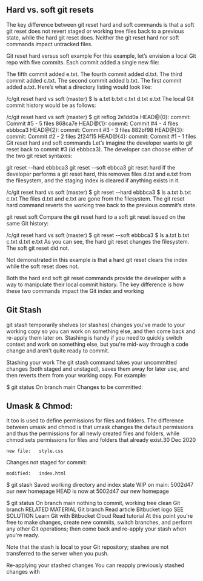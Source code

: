  ## Hard vs. soft git resets

The key difference between git reset hard and soft commands is that a soft git reset does not revert staged or working tree files back to a previous state, while the hard git reset does.
Neither the git reset hard nor soft commands impact untracked files.

Git reset hard versus soft example
For this example, let’s envision a local Git repo with five commits. Each commit added a single new file:

The fifth commit added e.txt.
The fourth commit added d.txt.
The third commit added c.txt.
The second commit added b.txt.
The first commit added a.txt.
Here’s what a directory listing would look like:

/c/git reset hard vs soft (master)
$ ls
a.txt  b.txt  c.txt  d.txt  e.txt
The local Git commit history would be as follows:

/c/git reset hard vs soft (master)
$ git reflog
2e1dd0a HEAD@{0}: commit: Commit #5 - 5 files
868ca7e HEAD@{1}: commit: Commit #4 - 4 files
ebbbca3 HEAD@{2}: commit: Commit #3 - 3 files
882bf98 HEAD@{3}: commit: Commit #2 - 2 files
2f24f15 HEAD@{4}: commit: Commit #1 - 1 files
Git reset hard and soft commands
Let’s imagine the developer wants to git reset back to commit #3 (id ebbbca3). The developer can choose either of the two git reset syntaxes:

git reset --hard ebbbca3
git reset --soft ebbca3
git reset hard
If the developer performs a git reset hard, this removes files d.txt and e.txt from the filesystem, and the staging index is cleared if anything exists in it.

/c/git reset hard vs soft (master)
$ git reset --hard ebbbca3
$ ls
a.txt b.txt c.txt
The files d.txt and e.txt are gone from the filesystem. The git reset hard command reverts the working tree back to the previous commit’s state.

git reset soft
Compare the git reset hard to a soft git reset issued on the same Git history:

/c/git reset hard vs soft (master)
$ git reset --soft ebbbca3
$ ls
a.txt b.txt c.txt d.txt e.txt
As you can see, the hard git reset changes the filesystem. The soft git reset did not.

Not demonstrated in this example is that a hard git reset clears the index while the soft reset does not.

Both the hard and soft git reset commands provide the developer with a way to manipulate their local commit history. The key difference is how these two commands impact the Git index and working 

## Git Stash

git stash temporarily shelves (or stashes) changes you've made to your working copy so you can work on something else, and then come back and re-apply them later on. Stashing is handy if you need to quickly switch context and work on something else, but you're mid-way through a code change and aren't quite ready to commit.

Stashing your work
The git stash command takes your uncommitted changes (both staged and unstaged), saves them away for later use, and then reverts them from your working copy. For example:

$ git status
On branch main
Changes to be committed:

## Umask & Chmod:

It too is used to define permissions for files and folders. The difference between umask and chmod is that umask changes the default permissions and thus the permissions for all newly created files and folders, while chmod sets permissions for files and folders that already exist.30 Dec 2020


    new file:   style.css

Changes not staged for commit:

    modified:   index.html

$ git stash
Saved working directory and index state WIP on main: 5002d47 our new homepage
HEAD is now at 5002d47 our new homepage

$ git status
On branch main
nothing to commit, working tree clean
Git branch
RELATED MATERIAL
Git branch
Read article
Bitbucket logo
SEE SOLUTION
Learn Git with Bitbucket Cloud
Read tutorial
At this point you're free to make changes, create new commits, switch branches, and perform any other Git operations; then come back and re-apply your stash when you're ready.

Note that the stash is local to your Git repository; stashes are not transferred to the server when you push.

Re-applying your stashed changes
You can reapply previously stashed changes with 

